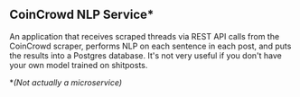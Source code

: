 ## CoinCrowd NLP Service*
An application that receives scraped threads via REST API calls from the CoinCrowd scraper, performs NLP on each sentence in each post, and puts the results into a Postgres database. It's not very useful if you don't have your own model trained on shitposts.

**(Not actually a microservice)*
